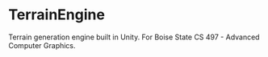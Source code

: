 # TerrainEngine
Terrain generation engine built in Unity. For Boise State CS 497 - Advanced Computer Graphics.
